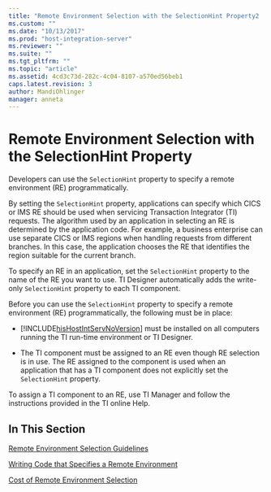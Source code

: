 ```yaml
---
title: "Remote Environment Selection with the SelectionHint Property2 | Microsoft Docs"
ms.custom: ""
ms.date: "10/13/2017"
ms.prod: "host-integration-server"
ms.reviewer: ""
ms.suite: ""
ms.tgt_pltfrm: ""
ms.topic: "article"
ms.assetid: 4cd3c73d-282c-4c04-8107-a570ed56beb1
caps.latest.revision: 3
author: MandiOhlinger
manager: anneta
---
```

# Remote Environment Selection with the SelectionHint Property
Developers can use the `SelectionHint` property to specify a remote environment (RE) programmatically.  
  
 By setting the `SelectionHint` property, applications can specify which CICS or IMS RE should be used when servicing Transaction Integrator (TI) requests. The algorithm used by an application in selecting an RE is determined by the application code. For example, a business enterprise can use separate CICS or IMS regions when handling requests from different branches. In this case, the application chooses the RE that identifies the region suitable for the current branch.  
  
 To specify an RE in an application, set the `SelectionHint` property to the name of the RE you want to use. TI Designer automatically adds the write-only `SelectionHint` property to each TI component.  
  
 Before you can use the `SelectionHint` property to specify a remote environment (RE) programmatically, the following must be in place:  
  
-   [!INCLUDE[hisHostIntServNoVersion](../core/includes/hishostintservnoversion-md.md)] must be installed on all computers running the TI run-time environment or TI Designer.  
  
-   The TI component must be assigned to an RE even though RE selection is in use. The RE assigned to the component is used when an application that has a TI component does not explicitly set the `SelectionHint` property.  
  
 To assign a TI component to an RE, use TI Manager and follow the instructions provided in the TI online Help.  
  
## In This Section  
 [Remote Environment Selection Guidelines](../core/remote-environment-selection-guidelines.md)  
  
 [Writing Code that Specifies a Remote Environment](../core/writing-code-that-specifies-a-remote-environment.md)  
  
 [Cost of Remote Environment Selection](../core/cost-of-remote-environment-selection.md)